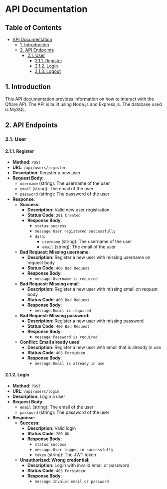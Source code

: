 # API Documentation

## Table of Contents

- [API Documentation](#api-documentation)
  - [1. Introduction](#1-introduction)
  - [2. API Endpoints](#2-api-endpoints)
    - [2.1. User](#21-user)
      - [2.1.1. Register](#211-register)
      - [2.1.2. Login](#212-login)
      - [2.1.3. Logout](#213-logout)

## 1. Introduction

This API documentation provides information on how to interact with the Qflare API. The API is built using Node.js and Express.js. The database used is MySQL.

## 2. API Endpoints

### 2.1. User

#### 2.1.1. Register

- **Method**: `POST`
- **URL**: `/api/users/register`
- **Description**: Register a new user
- **Request Body**:
  - `username` (string): The username of the user
  - `email` (string): The email of the user
  - `password` (string): The password of the user
- **Response**:
  - **Success**:
    - **Description**: Valid new user registration
    - **Status Code**: `201 Created`
    - **Response Body**:
      - `status`: `success`
      - `message`: `User registered successfully`
      - `data`:
        - `username` (string): The username of the user
        - `email` (string): The email of the user
  - **Bad Request: Missing username**:
    - **Description**: Register a new user with missing username on request body
    - **Status Code**: `400 Bad Request`
    - **Response Body**:
      - `message`: `Username is required`
  - **Bad Request: Missing email**:
    - **Description**: Register a new user with missing email on request body
    - **Status Code**: `400 Bad Request`
    - **Response Body**:
      - `message`: `Email is required`
  - **Bad Request: Missing password**:
    - **Description**: Register a new user with missing password
    - **Status Code**: `400 Bad Request`
    - **Response Body**:
      - `message`: `Password is required`
  - **Conflict: Email already used**
    - **Description**: Register a new user with email that is already in use
    - **Status Code**: `403 Forbidden`
    - **Response Body**:
      - `message`: `Email is already in use`

#### 2.1.2. Login

- **Method**: `POST`
- **URL**: `/api/users/login`
- **Description**: Login a user
- **Request Body**:
  - `email` (string): The email of the user
  - `password` (string): The password of the user
- **Response**:
  - **Success**:
    - **Description**: Valid login
    - **Status Code**: `200 OK`
    - **Response Body**:
      - `status`: `success`
      - `message`: `User logged in successfully`
      - `token` (string): The JWT token
  - **Unauthorized: Wrong credential**:
    - **Description**: Login with invalid email or password
    - **Status Code**: `403 Forbidden`
    - **Response Body**:
      - `message`: `Invalid email or password`
